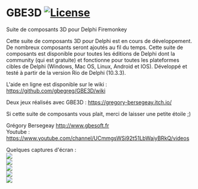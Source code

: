 # GBE3D [![License](https://img.shields.io/badge/License-MIT-green.svg)](https://opensource.org/licenses/MIT)
Suite de composants 3D pour Delphi Firemonkey

Cette suite de composants 3D pour Delphi est en cours de développement. De nombreux composants seront ajoutés au fil du temps.
Cette suite de composants est disponible pour toutes les éditions de Delphi dont la community (qui est gratuite) et fonctionne
pour toutes les plateformes cibles de Delphi (Windows, Mac OS, Linux, Android et IOS).
Développé et testé à partir de la version Rio de Delphi (10.3.3).

L'aide en ligne est disponible sur le wiki : https://github.com/gbegreg/GBE3D/wiki

Deux jeux réalisés avec GBE3D : https://gregory-bersegeay.itch.io/

Si cette suite de composants vous plait, merci de laisser une petite étoile ;)

Grégory Bersegeay http://www.gbesoft.fr <br>
Youtube : https://www.youtube.com/channel/UCmmgsWSi92t51LbWaiyBRkQ/videos

Quelques captures d'écran :<br>
<img src="https://github.com/gbegreg/GBE3D/blob/master/img/cubemap.png"><br>
<img src="https://github.com/gbegreg/GBE3D/blob/master/img/grass.png"><br>
<img src="https://github.com/gbegreg/GBE3D/blob/master/img/heightmap.png"><br>
<img src="https://github.com/gbegreg/GBE3D/blob/master/img/viewport3D.png"><br>
<img src="https://github.com/gbegreg/GBE3D/blob/master/img/sphereExtend.png"><br>
